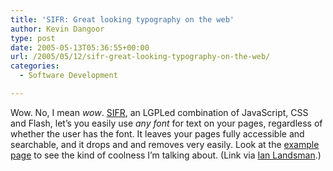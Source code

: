 ```yaml
---
title: 'SIFR: Great looking typography on the web'
author: Kevin Dangoor
type: post
date: 2005-05-13T05:36:55+00:00
url: /2005/05/12/sifr-great-looking-typography-on-the-web/
categories:
  - Software Development

---
```

Wow. No, I mean _wow_. [SIFR][1], an LGPLed combination of JavaScript, CSS and Flash, let&#8217;s you easily use _any font_ for text on your pages, regardless of whether the user has the font. It leaves your pages fully accessible and searchable, and it drops and and removes very easily. Look at the [example page][2] to see the kind of coolness I&#8217;m talking about. (Link via [Ian Landsman][3].)

 [1]: http://www.mikeindustries.com/sifr/
 [2]: http://www.mikeindustries.com/blog/files/sifr/2.0/
 [3]: http://www.userscape.com/blog/2005/05/12/sifr/